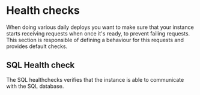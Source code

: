 # Health checks

When doing various daily deploys you want to make sure that your instance starts receiving requests
when once it's ready, to prevent failing requests. This section is responsible of defining a
behaviour for this requests and provides default checks.

## SQL Health check

The SQL healthchecks verifies that the instance is able to communicate with the SQL database.
